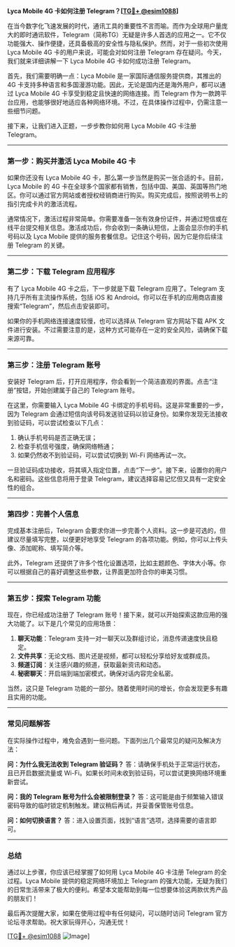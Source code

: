 **Lyca Mobile 4G 卡如何注册 Telegram？[[TG💪+ @esim1088](https://t.me/s/esim1088)]**

在当今数字化飞速发展的时代，通讯工具的重要性不言而喻。而作为全球用户量庞大的即时通讯软件，Telegram（简称TG）无疑是许多人首选的应用之一。它不仅功能强大、操作便捷，还具备极高的安全性与隐私保护。然而，对于一些初次使用Lyca Mobile 4G 卡的用户来说，可能会对如何注册 Telegram 存在疑问。今天，我们就来详细讲解一下 Lyca Mobile 4G 卡如何成功注册 Telegram。

首先，我们需要明确一点：Lyca Mobile 是一家国际通信服务提供商，其推出的 4G 卡支持多种语言和多国漫游功能。因此，无论是国内还是海外用户，都可以通过 Lyca Mobile 4G 卡享受到稳定且快速的网络连接。而 Telegram 作为一款跨平台应用，也能够很好地适应各种网络环境。不过，在具体操作过程中，仍需注意一些细节问题。

接下来，让我们进入正题，一步步教你如何用 Lyca Mobile 4G 卡注册 Telegram。

---

### **第一步：购买并激活 Lyca Mobile 4G 卡**

如果你还没有 Lyca Mobile 4G 卡，那么第一步当然是购买一张合适的卡。目前，Lyca Mobile 的 4G 卡在全球多个国家都有销售，包括中国、美国、英国等热门地区。你可以通过官方网站或者授权经销商进行购买。购买完成后，按照说明书上的指引完成卡片的激活流程。

通常情况下，激活过程非常简单。你需要准备一张有效身份证件，并通过短信或在线平台提交相关信息。激活成功后，你会收到一条确认短信，上面会显示你的手机号码以及 Lyca Mobile 提供的服务套餐信息。记住这个号码，因为它是你后续注册 Telegram 的关键。

---

### **第二步：下载 Telegram 应用程序**

有了 Lyca Mobile 4G 卡之后，下一步就是下载 Telegram 应用了。Telegram 支持几乎所有主流操作系统，包括 iOS 和 Android。你可以在手机的应用商店直接搜索“Telegram”，然后点击安装即可。

如果你的手机网络连接速度较慢，也可以选择从 Telegram 官方网站下载 APK 文件进行安装。不过需要注意的是，这种方式可能存在一定的安全风险，请确保下载来源可靠。

---

### **第三步：注册 Telegram 账号**

安装好 Telegram 后，打开应用程序，你会看到一个简洁直观的界面。点击“注册”按钮，开始创建属于自己的 Telegram 账号。

在这里，你需要输入 Lyca Mobile 4G 卡绑定的手机号码。这是非常重要的一步，因为 Telegram 会通过短信向该号码发送验证码以验证身份。如果你发现无法接收到验证码，可以尝试检查以下几点：

1. 确认手机号码是否正确无误；
2. 检查手机信号强度，确保网络畅通；
3. 如果仍然收不到验证码，可以尝试切换到 Wi-Fi 网络再试一次。

一旦验证码成功接收，将其填入指定位置，点击“下一步”。接下来，设置你的用户名和密码。这些信息将用于登录 Telegram，建议选择容易记忆但又具有一定安全性的组合。

---

### **第四步：完善个人信息**

完成基本注册后，Telegram 会要求你进一步完善个人资料。这一步是可选的，但建议尽量填写完整，以便更好地享受 Telegram 的各项功能。例如，你可以上传头像、添加昵称、填写简介等。

此外，Telegram 还提供了许多个性化设置选项，比如主题颜色、字体大小等。你可以根据自己的喜好调整这些参数，让界面更加符合你的审美习惯。

---

### **第五步：探索 Telegram 功能**

现在，你已经成功注册了 Telegram 账号！接下来，就可以开始探索这款应用的强大功能了。以下是几个常见的应用场景：

1. **聊天功能**：Telegram 支持一对一聊天以及群组讨论，消息传递速度快且稳定。
2. **文件共享**：无论文档、图片还是视频，都可以轻松分享给好友或群成员。
3. **频道订阅**：关注感兴趣的频道，获取最新资讯和动态。
4. **秘密聊天**：开启端到端加密模式，确保对话内容完全私密。

当然，这只是 Telegram 功能的一部分。随着使用时间的增长，你会发现更多有趣且实用的功能。

---

### **常见问题解答**

在实际操作过程中，难免会遇到一些问题。下面列出几个最常见的疑问及解决方法：

**问：为什么我无法收到 Telegram 验证码？**
答：请确保手机处于正常运行状态，且已开启数据流量或 Wi-Fi。如果长时间未收到验证码，可以尝试更换网络环境重新尝试。

**问：我的 Telegram 账号为什么会被限制登录？**
答：这可能是由于频繁输入错误密码导致的临时锁定机制触发。建议稍后再试，并妥善保管账号信息。

**问：如何切换语言？**
答：进入设置页面，找到“语言”选项，选择需要的语言即可。

---

### **总结**

通过以上步骤，你应该已经掌握了如何用 Lyca Mobile 4G 卡注册 Telegram 的全过程。Lyca Mobile 提供的稳定网络环境加上 Telegram 的强大功能，无疑为我们的日常生活带来了极大的便利。希望本文能帮助到每一位想要体验这两款优秀产品的朋友们！

最后再次提醒大家，如果在使用过程中有任何疑问，可以随时访问 Telegram 官方论坛寻求帮助。祝大家玩得开心，沟通无忧！

[[TG💪+ @esim1088](https://t.me/s/esim1088) ![Image](https://i.postimg.cc/4NQfJmqS/Snipaste-2025-05-13-00-14-12.png)]